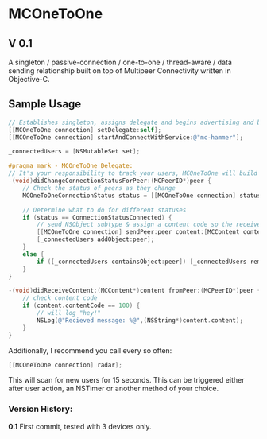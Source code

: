 # MCOneToOne #
## V 0.1 ##

A singleton / passive-connection / one-to-one / thread-aware / data sending relationship built on top of Multipeer Connectivity written in Objective-C. 

## Sample Usage ##

```objective-c
// Establishes singleton, assigns delegate and begins advertising and broadcasting service with string unique to your app.  
[[MCOneToOne connection] setDelegate:self];
[[MCOneToOne connection] startAndConnectWithService:@"mc-hammer"];

_connectedUsers = [NSMutableSet set];

#pragma mark - MCOneToOne Delegate:
// It's your responsibility to track your users, MCOneToOne will build a one to one connection passively upon any discovery or invitation
-(void)didChangeConnectionStatusForPeer:(MCPeerID*)peer {
    // Check the status of peers as they change
    MCOneToOneConnectionStatus status = [[MCOneToOne connection] statusForPeer:peer];

    // Determine what to do for different statuses
    if (status == ConnectionStatusConnected) {
        // send NSObject subtype & assign a content code so the receiver knows what they are receiving
        [[MCOneToOne connection] sendPeer:peer content:[MCContent contentCode:100 withContent:@"Hey!"]];
        [_connectedUsers addObject:peer];
    }
    else {
        if ([_connectedUsers containsObject:peer]) [_connectedUsers removeObject:peer];
    }
}

-(void)didReceiveContent:(MCContent*)content fromPeer:(MCPeerID*)peer {
    // check content code
    if (content.contentCode == 100) {
        // will log "hey!"
        NSLog(@"Recieved message: %@",(NSString*)content.content);
    }
}
```

Additionally, I recommend you call every so often:

```objective-c
[[MCOneToOne connection] radar];
```

This will scan for new users for 15 seconds. This can be triggered either after user action, an NSTimer or another method of your choice.


### Version History: ###
**0.1**
First commit, tested with 3 devices only.

